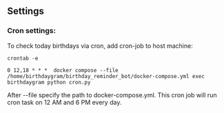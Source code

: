 ## Settings
### Cron settings:
To check today birthdays via cron, add cron-job to host machine:

```shell
crontab -e
```
```shell
0 12,18 * * *  docker compose --file /home/birthdaygram/birthday_reminder_bot/docker-compose.yml exec birthdaygram python cron.py
```
After --file specify the path to docker-compose.yml.
This cron job will run cron task on 12 AM and 6 PM every day.